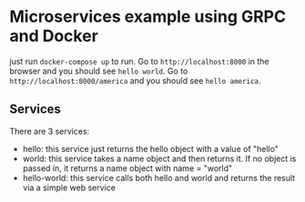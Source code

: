 # Microservices example using GRPC and Docker

just run `docker-compose up` to run. Go to `http://localhost:8000` in the browser and you should see `hello world`. Go to `http://localhost:8000/america` and you should see `hello america`.

## Services

There are 3 services:

- hello: this service just returns the hello object with a value of "hello"
- world: this service takes a name object and then returns it. If no object is passed in, it returns a name object with name = "world"
- hello-world: this service calls both hello and world and returns the result via a simple web service
